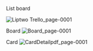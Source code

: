 List board 

![Liptwo Trello_page-0001](https://github.com/user-attachments/assets/65e79c20-de79-4323-8fc2-f88a077fdfd3)

Board 
![Board_page-0001](https://github.com/user-attachments/assets/5b851f27-ae5d-4c20-bd97-12c1fd6345bb)

Card
![CardDetailpdf_page-0001](https://github.com/user-attachments/assets/795f21ee-d384-4427-9832-980503b7470d)
